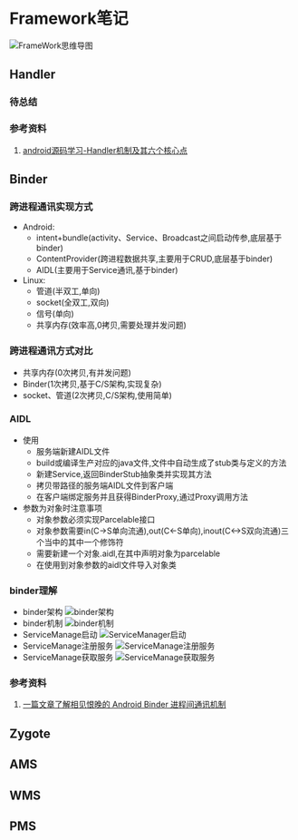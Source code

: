 # Framework笔记
![FrameWork思维导图](./picture/Android_Framework.jpeg)

## Handler

### 待总结

### 参考资料

1. [android源码学习-Handler机制及其六个核心点](https://blog.csdn.net/rzleilei/article/details/123187510)

## Binder

### 跨进程通讯实现方式

- Android:
    - intent+bundle(activity、Service、Broadcast之间启动传参,底层基于binder)
    - ContentProvider(跨进程数据共享,主要用于CRUD,底层基于binder)
    - AIDL(主要用于Service通讯,基于binder)
- Linux:
    - 管道(半双工,单向)
    - socket(全双工,双向)
    - 信号(单向)
    - 共享内存(效率高,0拷贝,需要处理并发问题)

### 跨进程通讯方式对比

- 共享内存(0次拷贝,有并发问题)
- Binder(1次拷贝,基于C/S架构,实现复杂)
- socket、管道(2次拷贝,C/S架构,使用简单)

### AIDL

- 使用
    - 服务端新建AIDL文件
    - build或编译生产对应的java文件,文件中自动生成了stub类与定义的方法
    - 新建Service,返回BinderStub抽象类并实现其方法
    - 拷贝带路径的服务端AIDL文件到客户端
    - 在客户端绑定服务并且获得BinderProxy,通过Proxy调用方法
- 参数为对象时注意事项
    - 对象参数必须实现Parcelable接口
    - 对象参数需要in(C->S单向流通),out(C<-S单向),inout(C<->S双向流通)三个当中的其中一个修饰符
    - 需要新建一个对象.aidl,在其中声明对象为parcelable
    - 在使用到对象参数的aidl文件导入对象类

### binder理解

- binder架构
  ![binder架构](./picture/binder架构.jpg)
- binder机制
  ![binder机制](./picture/binder机制.jpg)
- ServiceManage启动
  ![ServiceManager启动](./picture/ServiceManager启动.jpg)
- ServiceManage注册服务
  ![ServiceManage注册服务](./picture/ServiceManager注册服务.jpg)
- ServiceManage获取服务
  ![ServiceManage获取服务](./picture/ServiceManager获取服务.jpg)

### 参考资料

1. [一篇文章了解相见恨晚的 Android Binder 进程间通讯机制](https://blog.csdn.net/freekiteyu/article/details/70082302)

## Zygote

## AMS

## WMS

## PMS

